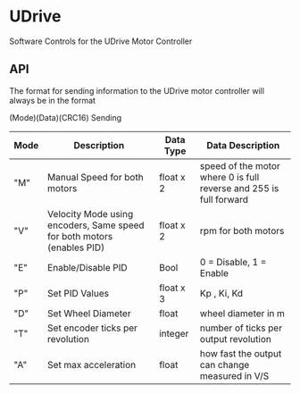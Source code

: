 # UDrive
Software Controls for the UDrive Motor Controller

## API
The format for sending information to the UDrive motor controller will always be in the format

(Mode)(Data)(CRC16)
Sending

| Mode | Description | Data Type | Data Description |
| --   | --          | --                |    --              |
| "M" | Manual Speed for both motors | float x 2 | speed of the motor where 0 is full reverse and 255 is full forward |
| "V" | Velocity Mode using encoders, Same speed for both motors (enables PID) | float x 2 | rpm for both motors |
| "E" | Enable/Disable PID | Bool | 0 = Disable, 1 = Enable |
| "P" | Set PID Values | float x 3 | Kp , Ki, Kd |
| "D" | Set Wheel Diameter | float | wheel diameter in m |
| "T" | Set encoder ticks per revolution | integer | number of ticks per output revolution |
| "A" | Set max acceleration | float | how fast the output can change measured in V/S |
